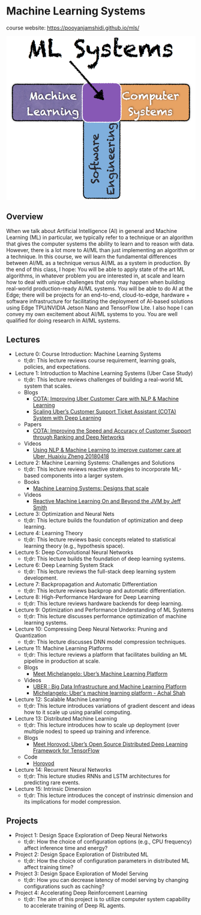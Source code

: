 # Machine Learning Systems

course website: https://pooyanjamshidi.github.io/mls/

![](ml-systems-cover.png)

## Overview 

When we talk about Artificial Intelligence (AI) in general and Machine Learning (ML) in particular, we typically refer to a technique or an algorithm that gives the computer systems the ability to learn and to reason with data. However, there is a lot more to AI/ML than just implementing an algorithm or a technique. In this course, we will learn the fundamental differences between AI/ML as a technique versus AI/ML as a system in production. By the end of this class, I hope:
You will be able to apply state of the art ML algorithms, in whatever problem you are interested in, at scale and learn how to deal with unique challenges that only may happen when building real-world production-ready AI/ML systems.
You will be able to do AI at the Edge; there will be projects for an end-to-end, cloud-to-edge, hardware + software infrastructure for facilitating the deployment of AI-based solutions using Edge TPU/NVIDIA Jetson Nano and TensorFlow Lite.
I also hope I can convey my own excitement about AI/ML systems to you.
You are well qualified for doing research in AI/ML systems.

## Lectures

- Lecture 0: Course Introduction: Machine Learning Systems
  - tl;dr: This lecture reviews course requirement, learning goals, policies, and expectations.
- Lecture 1: Introduction to Machine Learning Systems (Uber Case Study)
  - tl;dr: This lecture reviews challenges of building a real-world ML system that scales.
  - Blogs
    - [COTA: Improving Uber Customer Care with NLP & Machine Learning](https://eng.uber.com/cota/)
    - [Scaling Uber’s Customer Support Ticket Assistant (COTA) System with Deep Learning](https://eng.uber.com/cota-v2/)
  - Papers
    - [COTA: Improving the Speed and Accuracy of Customer Support through Ranking and Deep Networks](https://arxiv.org/pdf/1807.01337.pdf)
  - Videos
    - [Using NLP & Machine Learning to improve customer care at Uber, Huaixiu Zheng,20180418](https://www.youtube.com/watch?v=_l5wbgoLYTo)
- Lecture 2: Machine Learning Systems: Challenges and Solutions
  - tl;dr: This lecture reviews reactive strategies to incorporate ML-based components into a larger system.
  - Books
    - [Machine Learning Systems: Designs that scale](https://www.manning.com/books/machine-learning-systems)
  - Videos
    - [Reactive Machine Learning On and Beyond the JVM by Jeff Smith](https://www.youtube.com/watch?v=akPLphTykwI)
- Lecture 3: Optimization and Neural Nets
  - tl;dr: This lecture builds the foundation of optimization and deep learning.
- Lecture 4: Learning Theory
  - tl;dr: This lecture reviews basic concepts related to statistical learning theory (e.g., hypothesis space).
- Lecture 5: Deep Convolutional Neural Networks
  - tl;dr: This lecture builds the foundation of deep learning systems.
- Lecture 6: Deep Learning System Stack
  - tl;dr: This lecture reviews the full-stack deep learning system development.
- Lecture 7: Backpropagation and Automatic Differentiation
  - tl;dr: This lecture reviews backprop and automatic differentiation.
- Lecture 8: High-Performance Hardware for Deep Learning
  - tl;dr: This lecture reviews hardware backends for deep learning.
- Lecture 9: Optimization and Performance Understanding of ML Systems
  - tl;dr: This lecture discusses performance optimization of machine learning systems.
- Lecture 10: Compressing Deep Neural Networks: Pruning and Quantization
  - tl;dr: This lecture discusses DNN model compression techniques.
- Lecture 11: Machine Learning Platforms
  - tl;dr: This lecture reviews a platform that facilitates building an ML pipeline in production at scale.
  - Blogs
    - [Meet Michelangelo: Uber’s Machine Learning Platform](https://eng.uber.com/michelangelo-machine-learning-platform/)
  - Videos
    - [UBER : Big Data Infrastructure and Machine Learning Platform](https://www.youtube.com/watch?v=y3O94MnO_IU)
    - [Michelangelo: Uber's machine learning platform - Achal Shah](https://www.youtube.com/watch?v=hGy1cM7_koM)
- Lecture 12: Scalable Machine Learning
  - tl;dr: This lecture introduces variations of gradient descent and ideas how to it scale up using parallel computing.
- Lecture 13: Distributed Machine Learning
  - tl;dr: This lecture introduces how to scale up deployment (over multiple nodes) to speed up training and inference.
  - Blogs
    - [Meet Horovod: Uber’s Open Source Distributed Deep Learning Framework for TensorFlow](https://eng.uber.com/horovod/)
  - Code
    - [Horovod](https://github.com/horovod/horovod)
- Lecture 14: Recurrent Neural Networks
  - tl;dr: This lecture studies RNNs and LSTM architectures for predicting rare events.
- Lecture 15: Intrinsic Dimension
  - tl;dr: This lecture introduces the concept of instrinsic dimension and its implications for model compression.

## Projects

- Project 1: Design Space Exploration of Deep Neural Networks
  - tl;dr: How the choice of configuration options (e.g., CPU frequency) affect inference time and energy?
- Project 2: Design Space Exploration of Distributed ML
  - tl;dr: How the choice of configuration parameters in distributed ML affect training time?
- Project 3: Design Space Exploration of Model Serving
  - tl;dr: How you can decrease latency of model serving by changing configurations such as caching?
- Project 4: Accelerating Deep Reinforcement Learning
  - tl;dr: The aim of this project is to utilize computer system capability to accelerate training of Deep RL agents.